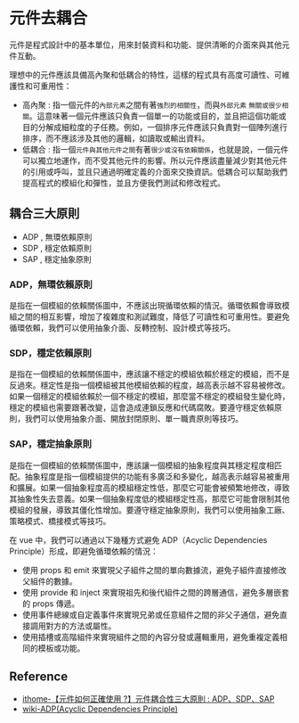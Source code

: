 # 元件去耦合

元件是程式設計中的基本單位，用來封裝資料和功能、提供清晰的介面來與其他元件互動。

理想中的元件應該具備高內聚和低耦合的特性，這樣的程式具有高度可讀性、可維護性和可重用性：
 - 高內聚 : 指一個元件的`內部元素`之間有著`強烈的相關性`，而與`外部元素` `無關或很少相關`。這意味著一個元件應該只負責一個單一的功能或目的，並且把這個功能或目的分解成細粒度的子任務。例如，一個排序元件應該只負責對一個陣列進行排序，而不應該涉及其他的邏輯，如讀取或輸出資料。
 - 低耦合 : 指一個`元件與其他元件之間`有著`很少或沒有依賴關係`，也就是說，一個元件可以獨立地運作，而不受其他元件的影響。所以元件應該盡量減少對其他元件的引用或呼叫，並且只通過明確定義的介面來交換資訊。低耦合可以幫助我們提高程式的模組化和彈性，並且方便我們測試和修改程式。

## 耦合三大原則
- ADP , 無環依賴原則
- SDP , 穩定依賴原則
- SAP , 穩定抽象原則

### ADP，無環依賴原則
是指在一個模組的依賴關係圖中，不應該出現循環依賴的情況。循環依賴會導致模組之間的相互影響，增加了複雜度和測試難度，降低了可讀性和可重用性。要避免循環依賴，我們可以使用抽象介面、反轉控制、設計模式等技巧。

### SDP，穩定依賴原則
是指在一個模組的依賴關係圖中，應該讓不穩定的模組依賴於穩定的模組，而不是反過來。穩定性是指一個模組被其他模組依賴的程度，越高表示越不容易被修改。如果一個穩定的模組依賴於一個不穩定的模組，那麼當不穩定的模組發生變化時，穩定的模組也需要跟著改變，這會造成連鎖反應和代碼腐敗。要遵守穩定依賴原則，我們可以使用抽象介面、開放封閉原則、單一職責原則等技巧。

### SAP，穩定抽象原則
是指在一個模組的依賴關係圖中，應該讓一個模組的抽象程度與其穩定程度相匹配。抽象程度是指一個模組提供的功能有多廣泛和多變化，越高表示越容易被重用和擴展。如果一個抽象程度高的模組穩定性低，那麼它可能會被頻繁地修改，導致其抽象性失去意義。如果一個抽象程度低的模組穩定性高，那麼它可能會限制其他模組的發展，導致其僵化性增加。要遵守穩定抽象原則，我們可以使用抽象工廠、策略模式、橋接模式等技巧。

在 vue 中，我們可以通過以下幾種方式避免 ADP（Acyclic Dependencies Principle）形成，即避免循環依賴的情況：
- 使用 props 和 emit 來實現父子組件之間的單向數據流，避免子組件直接修改父組件的數據。
- 使用 provide 和 inject 來實現祖先和後代組件之間的跨層通信，避免多層嵌套的 props 傳遞。
- 使用事件總線或自定義事件來實現兄弟或任意組件之間的非父子通信，避免直接調用對方的方法或屬性。
- 使用插槽或高階組件來實現組件之間的內容分發或邏輯重用，避免重複定義相同的模板或功能。

## Reference
 - [ithome-【元件如何正確使用 ?】元件耦合性三大原則 : ADP、SDP、SAP](https://ithelp.ithome.com.tw/articles/10254804)
 - [wiki-ADP(Acyclic Dependencies Principle)](https://en.wikipedia.org/wiki/Acyclic_dependencies_principle)